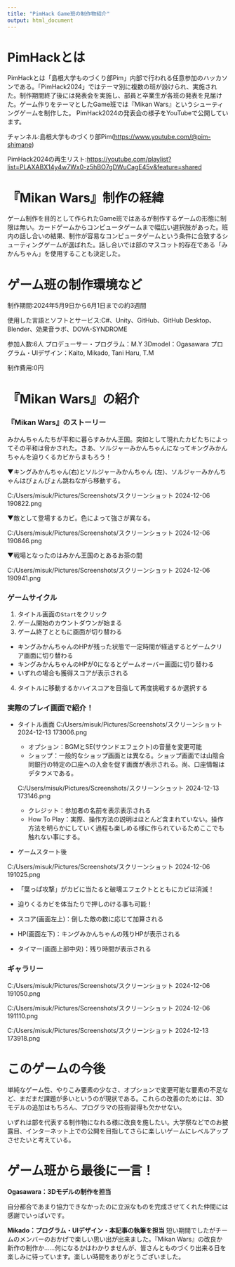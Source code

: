 ```yaml
---
title: "PimHack Game班の制作物紹介"
output: html_document
---
```

# PimHackとは
PimHackとは「島根大学ものづくり部Pim」内部で行われる任意参加のハッカソンである。「PimHack2024」ではテーマ別に複数の班が設けられ、実施された。制作期間終了後には発表会を実施し、部員と卒業生が各班の発表を見届けた。ゲーム作りをテーマとしたGame班では『Mikan Wars』というシューティングゲームを制作した。
PimHack2024の発表会の様子をYouTubeで公開しています。

チャンネル:島根大学ものづくり部Pim(https://www.youtube.com/@pim-shimane)

PimHack2024の再生リスト:https://youtube.com/playlist?list=PLAXABX14y4w7Wx0-z5hBO7gDWuCagE45v&feature=shared

# 『Mikan Wars』制作の経緯
ゲーム制作を目的として作られたGame班ではあるが制作するゲームの形態に制限は無い。カードゲームからコンピュータゲームまで幅広い選択肢があった。班内の話し合いの結果、制作が容易なコンピュータゲームという条件に合致するシューティングゲームが選ばれた。話し合いでは部のマスコット的存在である「みかんちゃん」を使用することも決定した。

# ゲーム班の制作環境など
制作期間:2024年5月9日から6月1日までの約3週間

使用した言語とソフトとサービス:C#、Unity、GitHub、GitHub Desktop、Blender、効果音ラボ、DOVA-SYNDROME

参加人数:6人
プロデューサー・プログラム：M.Y
3Dmodel：Ogasawara
プログラム・UIデザイン：Kaito, Mikado, Tani Haru, T.M

制作費用:0円

# 『Mikan Wars』の紹介

### 『Mikan Wars』のストーリー
みかんちゃんたちが平和に暮らすみかん王国。突如として現れたカビたちによってその平和は脅かされた。さあ、ソルジャーみかんちゃんになってキングみかんちゃんを迫りくるカビからまもろう！

▼キングみかんちゃん(右)とソルジャーみかんちゃん (左)、ソルジャーみかんちゃんはぴょんぴょん跳ねながら移動する。

C:/Users/misuk/Pictures/Screenshots/スクリーンショット 2024-12-06 190822.png

▼敵として登場するカビ。色によって強さが異なる。

C:/Users/misuk/Pictures/Screenshots/スクリーンショット 2024-12-06 190846.png

▼戦場となったのはみかん王国のとあるお茶の間

C:/Users/misuk/Pictures/Screenshots/スクリーンショット 2024-12-06 190941.png


### ゲームサイクル
1. タイトル画面の`Start`をクリック
1. ゲーム開始のカウントダウンが始まる
1. ゲーム終了とともに画面が切り替わる
  - キングみかんちゃんのHPが残った状態で一定時間が経過するとゲームクリア画面に切り替わる
  - キングみかんちゃんのHPが0になるとゲームオーバー画面に切り替わる
  - いずれの場合も獲得スコアが表示される
4. タイトルに移動するかハイスコアを目指して再度挑戦するか選択する

### 実際のプレイ画面で紹介！
- タイトル画面
C:/Users/misuk/Pictures/Screenshots/スクリーンショット 2024-12-13 173006.png

  - オプション：BGMとSE(サウンドエフェクト)の音量を変更可能
  - ショップ：一般的なショップ画面とは異なる。ショップ画面では山陰合同銀行の特定の口座への入金を促す画面が表示される。尚、口座情報はデタラメである。

  C:/Users/misuk/Pictures/Screenshots/スクリーンショット 2024-12-13 173146.png
  
  - クレジット：参加者の名前を表示表示される
  - How To Play：実際、操作方法の説明はほとんど含まれていない。操作方法を明らかにしていく過程も楽しめる様に作られているためここでも触れない事にする。
  
- ゲームスタート後

C:/Users/misuk/Pictures/Screenshots/スクリーンショット 2024-12-06 191025.png

  - 「葉っぱ攻撃」がカビに当たると破壊エフェクトとともにカビは消滅！
  - 迫りくるカビを体当たりで押しのける事も可能！
  
  - スコア(画面左上)：倒した敵の数に応じて加算される
  - HP(画面左下)：キングみかんちゃんの残りHPが表示される
  - タイマー(画面上部中央)：残り時間が表示される


### ギャラリー
C:/Users/misuk/Pictures/Screenshots/スクリーンショット 2024-12-06 191050.png

C:/Users/misuk/Pictures/Screenshots/スクリーンショット 2024-12-06 191110.png

C:/Users/misuk/Pictures/Screenshots/スクリーンショット 2024-12-13 173918.png


# このゲームの今後
単純なゲーム性、やりこみ要素の少なさ、オプションで変更可能な要素の不足など、まだまだ課題が多いというのが現状である。これらの改善のためには、3Dモデルの追加はもちろん、プログラマの技術習得も欠かせない。

いずれは部を代表する制作物になれる様に改良を施したい。大学祭などでのお披露目、インターネット上での公開を目指してさらに楽しいゲームにレベルアップさせたいと考えている。

# ゲーム班から最後に一言！
**Ogasawara：3Dモデルの制作を担当**

自分都合であまり協力できなかったのに立派なものを完成させてくれた仲間には感謝でいっぱいです。

**Mikado：プログラム・UIデザイン・本記事の執筆を担当**
短い期間でしたがチームのメンバーのおかげで楽しい思い出が出来ました。『Mikan Wars』の改良か新作の制作か……何になるかはわかりませんが、皆さんとものづくり出来る日を楽しみに待っています。楽しい時間をありがとうございました。
